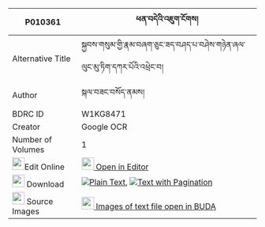 |P010361|ཕན་བདེའི་འཇུག་ངོགས། 
| --- | --- 
|Alternative Title |སྐྱབས་གསུམ་གྱི་རྣམ་བཞག་ཅུང་ཟད་བཤད་པ་བཤེས་གཉེན་ཞལ་ལུང་མུ་ཏིག་དཀར་པོའི་འཕྲེང་བ།
|Author| སྐལ་བཟང་བསོད་ནམས།
|BDRC ID | W1KG8471
|Creator | Google OCR
|Number of Volumes| 1
|<img width="25" src="https://img.icons8.com/color/25/000000/edit-property.png">Edit Online| [<img width="25" src="https://avatars.githubusercontent.com/u/45091458?s=200&v=4"> Open in Editor](http://editor.openpecha.org/P010361)
|<img width="25" src="https://img.icons8.com/fluent/48/000000/download-2.png"/>  Download | [![](https://img.icons8.com/color/20/000000/txt.png)Plain Text](https://github.com/Openpecha/P010361/releases/download/v1/pende_i_jukngok_plain_P010361.zip), [![](https://img.icons8.com/color/20/000000/txt.png)Text with Pagination](https://github.com/Openpecha/P010361/releases/download/v1/pende_i_jukngok_pages_P010361.zip)
|<img width="25" src="https://img.icons8.com/plasticine/100/000000/pictures-folder.png"/>  Source Images | [<img width="25" src="https://library.bdrc.io/icons/BUDA-small.svg"> Images of text file open in BUDA](https://library.bdrc.io/show/bdr:W1KG8471)